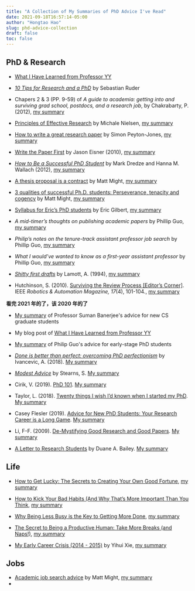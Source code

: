 ```yaml
---
title: "A Collection of My Summaries of PhD Advice I've Read"
date: 2021-09-18T16:57:14-05:00
author: "Hongtao Hao"
slug: phd-advice-collection
draft: false
toc: false
---
```


## PhD & Research 

- [What I Have Learned from Professor YY](/en/2020/09/05/yy/)

- [*10 Tips for Research and a PhD*](https://ruder.io/10-tips-for-research-and-a-phd/) by Sebastian Ruder

- Chapers 2 & 3 (PP. 9-59) of *A guide to academia: getting into and surviving grad school, postdocs, and a research job*, by Chakrabarty, P. (2012), [my summary](/en/apad/#2021-07-06)

- [Principles of Effective Research](https://michaelnielsen.org/blog/principles-of-effective-research/) by Michale Nielsen, [my summary](/en/2021/06/17/effective-research/)

- [How to write a great research paper](https://www.cis.upenn.edu/~sweirich/icfp-plmw15/slides/peyton-jones.pdf) by Simon Peyton-Jones, [my summary](/en/apad/#2021-05-30)

- [Write the Paper First](https://www.cs.jhu.edu/~jason/advice/write-the-paper-first.html) by Jason Eisner (2010), [my summary](/en/apad/#2021-05-28-completed-on-2021-05-29)

- [*How to Be a Successful PhD Student*](https://www.cs.jhu.edu/~mdredze/publications/HowtoBeaSuccessfulPhDStudent.pdf) by Mark Dredze and Hanna M. Wallach (2012), [my summary](/en/apad/#2021-05-15)

- [A thesis proposal is a contract](http://matt.might.net/articles/advice-for-phd-thesis-proposals/) by Matt Might, [my summary](/en/apad/#2021-05-12)

- [3 qualities of successful Ph.D. students: Perseverance, tenacity and cogency](/en/apad/#2021-05-08) by Matt Might, [my summary](/en/apad/#2021-05-08)

- [Syllabus for Eric’s PhD students](https://docs.google.com/document/d/11D3kHElzS2HQxTwPqcaTnU5HCJ8WGE5brTXI4KLf4dM/edit#) by Eric Gilbert, [my summary](/en/apad/#2021-05-07)

- *A mid-timer’s thoughts on publishing academic papers* by Phillip Guo, [my summary](en/apad/#2021-03-31-completed-on-2021-04-01)

- *Philip’s notes on the tenure-track assistant professor job search* by Phillip Guo, [my summary](/en/apad/#2021-03-30)

- *What I would’ve wanted to know as a first-year assistant professor* by Phillip Guo, [my summary](/en/apad/#2021-03-25)

- [*Shitty first drafts*](https://studydaddy.com/attachment/76144/p6f1844xrs.pdf#page=556) by Lamott, A. (1994), [my summary](/en/apad/#2021-03-18)

- Hutchinson, S. (2010). [Surviving the Review Process [Editor’s Corner]](https://ieeexplore.ieee.org/stamp/stamp.jsp?arnumber=5663683). IEEE *Robotics & Automation Magazine, 17*(4), 101-104., [my summary](/en/apad/#2021-03-01)

**看完 2021 年的了，该 2020 年的了**

- [My summary]((/en/2021/09/13/suman-advice/)) of Professor Suman Banerjee's advice for new CS graduate students

- My blog post of [What I Have Learned from Professor YY](/en/2020/09/05/yy/)

- [My summary](/en/2021/09/22/philip-guo-phd-advice/) of Philip Guo's advice for early-stage PhD students

- [*Done is better than perfect: overcoming PhD perfectionism*](http://blogs.nature.com/naturejobs/2018/07/09/done-is-better-than-perfect-overcoming-phd-perfectionism/) by Ivancevic, A. (2018). [My summary](/en/apad/#2021-09-28)

- [*Modest Advice*](https://stearnslab.yale.edu/modest-advice) by Stearns, S. [My summary](/en/apad/#2021-09-28)

- Cirik, V. (2019). [PhD 101](https://www.cs.cmu.edu/~vcirik/blog/2019/phd-101/). [My summary](/en/apad/#2021-09-27-completed-on-2021-09-28)

- Taylor, L. (2018). [Twenty things I wish I’d known when I started my PhD](https://www.nature.com/articles/d41586-018-07332-x). [My summary](https://www.nature.com/articles/d41586-018-07332-x)

- Casey Flesler (2019). [Advice for New PhD Students: Your Research Career is a Long Game](https://cfiesler.medium.com/advice-for-new-phd-students-your-research-career-is-a-long-game-4721abbd80ac). [My summary](https://cfiesler.medium.com/advice-for-new-phd-students-your-research-career-is-a-long-game-4721abbd80ac)

- Li, F-F. (2009). [De-Mystifying Good Research and Good Papers](https://bigaidream.gitbooks.io/tech-blog/content/2014/de-mystifying-good-research.html). [My summary](https://bigaidream.gitbooks.io/tech-blog/content/2014/de-mystifying-good-research.html)

- [A Letter to Research Students](http://www.cs.williams.edu/~bailey/p/research.pdf) by Duane A. Bailey. [My summary](/en/apad/#2021-10-02)

## Life

- [How to Get Lucky: The Secrets to Creating Your Own Good Fortune](https://www.gq.com/story/how-to-get-lucky), [my summary](/en/apad/#2021-07-08)

- [How to Kick Your Bad Habits (And Why That’s More Important Than You Think](https://www.gq.com/story/how-to-break-bad-habits), [my summary](/en/apad/#2021-06-26)

- [Why Being Less Busy is the Key to Getting More Done](https://www.gq.com/story/how-to-be-less-distracted-and-get-more-done), [my summary](/en/apad/#2021-06-22)

- [The Secret to Being a Productive Human: Take More Breaks (and Naps!)](https://www.gq.com/story/the-secret-to-being-a-productive-human-take-more-breaks-and-naps), [my summary](/en/apad/#2021-06-21)

- [My Early Career Crisis (2014 - 2015)](https://yihui.org/en/2018/02/career-crisis/) by Yihui Xie, [my summary](/en/apad/#2021-06-19)


## Jobs

- [Academic job search advice](http://matt.might.net/articles/advice-for-academic-job-hunt/) by Matt Might, [my summary](/en/apad/#2021-05-13)
- 